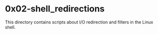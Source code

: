 # 0x02-shell_redirections

This directory contains scripts about I/O redirection and filters in the Linux shell.

